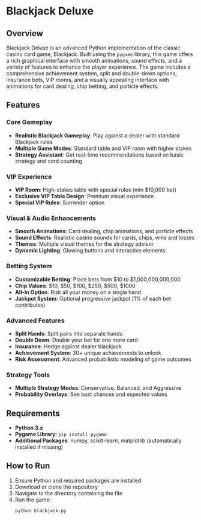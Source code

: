 # Blackjack Deluxe

## Overview
Blackjack Deluxe is an advanced Python implementation of the classic casino card game, Blackjack. Built using the `pygame` library, this game offers a rich graphical interface with smooth animations, sound effects, and a variety of features to enhance the player experience. The game includes a comprehensive achievement system, split and double-down options, insurance bets, VIP rooms, and a visually appealing interface with animations for card dealing, chip betting, and particle effects.

## Features

### Core Gameplay
- **Realistic Blackjack Gameplay**: Play against a dealer with standard Blackjack rules
- **Multiple Game Modes**: Standard table and VIP room with higher stakes
- **Strategy Assistant**: Get real-time recommendations based on basic strategy and card counting

### VIP Experience
- **VIP Room**: High-stakes table with special rules (min $10,000 bet)
- **Exclusive VIP Table Design**: Premium visual experience
- **Special VIP Rules**: Surrender option

### Visual & Audio Enhancements
- **Smooth Animations**: Card dealing, chip animations, and particle effects
- **Sound Effects**: Realistic casino sounds for cards, chips, wins and losses
- **Themes**: Multiple visual themes for the strategy advisor
- **Dynamic Lighting**: Glowing buttons and interactive elements

### Betting System
- **Customizable Betting**: Place bets from $10 to $1,000,000,000,000
- **Chip Values**: $10, $50, $100, $250, $500, $1000
- **All-In Option**: Risk all your money on a single hand
- **Jackpot System**: Optional progressive jackpot (1% of each bet contributes)

### Advanced Features
- **Split Hands**: Split pairs into separate hands
- **Double Down**: Double your bet for one more card
- **Insurance**: Hedge against dealer blackjack
- **Achievement System**: 30+ unique achievements to unlock
- **Risk Assessment**: Advanced probabilistic modeling of game outcomes

### Strategy Tools
- **Multiple Strategy Modes**: Conservative, Balanced, and Aggressive
- **Probability Overlays**: See bust chances and expected values

## Requirements
- **Python 3.x**
- **Pygame Library**: `pip install pygame`
- **Additional Packages**: numpy, scikit-learn, matplotlib (automatically installed if missing)

## How to Run
1. Ensure Python and required packages are installed
2. Download or clone the repository
3. Navigate to the directory containing the file
4. Run the game:
   ```bash
   python blackjack.py
